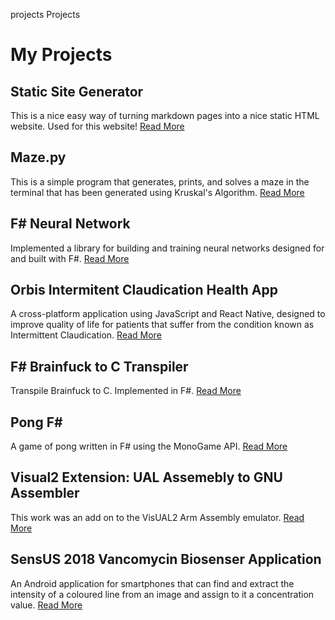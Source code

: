 projects
Projects
<start page>

# My Projects

## Static Site Generator

This is a nice easy way of turning markdown pages into a nice static HTML website. Used for this website! [Read More](https://github.com/joshjennings98/md-site)

## Maze.py

This is a simple program that generates, prints, and solves a maze in the terminal that has been generated using Kruskal's Algorithm. [Read More](https://github.com/joshjennings98/maze-py)

## F# Neural Network

Implemented a library for building and training neural networks designed for and built with F#. [Read More](https://github.com/joshjennings98/fsharp-neural-network)

## Orbis Intermitent Claudication Health App

A cross-platform application using JavaScript and React Native, designed to improve quality of life for patients that suffer from the condition known as Intermittent Claudication. [Read More](https://github.com/rahulberry/HealthApp)

## F# Brainfuck to C Transpiler

Transpile Brainfuck to C. Implemented in F#. [Read More](https://github.com/joshjennings98/fsharp-brainfuck-to-c)

## Pong F#

A game of pong written in F# using the MonoGame API. [Read More](https://github.com/joshjennings98/pong-fsharp)

## Visual2 Extension: UAL Assemebly to GNU Assembler

This work was an add on to the VisUAL2 Arm Assembly emulator. [Read More](https://github.com/joshjennings98/team6-hlp-final)

## SensUS 2018 Vancomycin Biosenser Application

An Android application for smartphones that can find and extract the intensity of a coloured line from an image and assign to it a concentration value. [Read More](https://github.com/joshjennings98/SensUs2018)

<br>
<br>
<br>